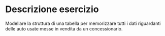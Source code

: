 # Descrizione esercizio

Modellare la struttura di una tabella per memorizzare tutti i dati riguardanti delle auto usate messe in vendita da un concessionario.